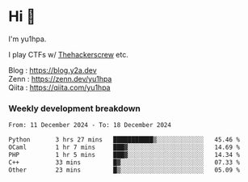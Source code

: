 # Hi 👋

I'm yu1hpa.

I play CTFs w/ [Thehackerscrew](https://www.thehackerscrew.team/) etc.

Blog : https://blog.y2a.dev  
Zenn : https://zenn.dev/yu1hpa  
Qiita : https://qiita.com/yu1hpa  

### Weekly development breakdown

<!--START_SECTION:waka-->

```txt
From: 11 December 2024 - To: 18 December 2024

Python       3 hrs 27 mins   ███████████▒░░░░░░░░░░░░░   45.46 %
OCaml        1 hr 7 mins     ███▓░░░░░░░░░░░░░░░░░░░░░   14.69 %
PHP          1 hr 5 mins     ███▓░░░░░░░░░░░░░░░░░░░░░   14.34 %
C++          33 mins         █▓░░░░░░░░░░░░░░░░░░░░░░░   07.33 %
Other        23 mins         █▒░░░░░░░░░░░░░░░░░░░░░░░   05.09 %
```

<!--END_SECTION:waka-->

